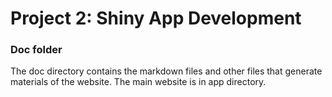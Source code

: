 # Project 2: Shiny App Development

### Doc folder

The doc directory contains the markdown files and other files that generate materials of the website. The main website is in app directory.
